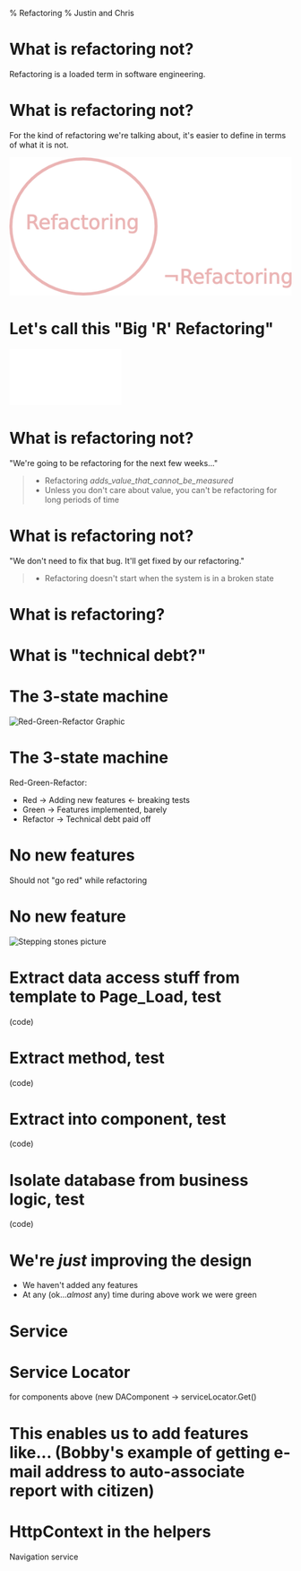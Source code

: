% Refactoring
% Justin and Chris

# What is refactoring not?
Refactoring is a loaded term in software engineering. 

# What is refactoring not?
For the kind of refactoring we're talking about, 
it's easier to define in terms of what it is not.

![](Refactoring_and_not_Refactoring_Venn_Diagram.png)

# Let's call this "Big 'R' Refactoring"
![](Big_R.png)

# What is refactoring not?
"We're going to be refactoring for the next few weeks..."

> * Refactoring _adds_value_that_cannot_be_measured_
> * Unless you don't care about value, you can't be refactoring for long periods of time

# What is refactoring not?
"We don't need to fix that bug. It'll get fixed by our refactoring."

> * Refactoring doesn't start when the system is in a broken state

# What is refactoring?

# What is "technical debt?"

# The 3-state machine
![Red-Green-Refactor Graphic]()

# The 3-state machine
Red-Green-Refactor:
* Red -> Adding new features <- breaking tests
* Green -> Features implemented, barely
* Refactor -> Technical debt paid off

# No new features
Should not "go red" while refactoring

# No new feature
![Stepping stones picture]()

# Extract data access stuff from template to Page_Load, test
(code)

# Extract method, test
(code)

# Extract into component, test
(code)

# Isolate database from business logic, test
(code)

# We're _just_ improving the design
* We haven't added any features
* At any (ok..._almost_ any) time during above work we were green

# Service

# Service Locator
for components above (new DAComponent -> serviceLocator.Get<IComponent>()

# This enables us to add features like... (Bobby's example of getting e-mail address to auto-associate report with citizen) 

# HttpContext in the helpers
Navigation service
